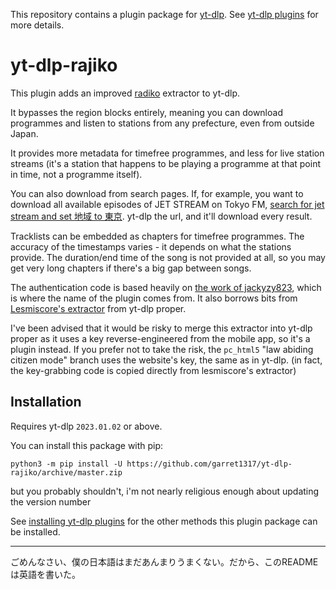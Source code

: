 This repository contains a plugin package for [yt-dlp](https://github.com/yt-dlp/yt-dlp#readme).
See [yt-dlp plugins](https://github.com/yt-dlp/yt-dlp#plugins) for more details.

# yt-dlp-rajiko

This plugin adds an improved [radiko](https://radiko.jp) extractor to yt-dlp.

It bypasses the region blocks entirely, meaning you can download programmes and listen to stations from any prefecture, even from outside Japan.

It provides more metadata for timefree programmes, and less for live station streams (it's a station that happens to be playing a programme at that point in time, not a programme itself).

You can also download from search pages. If, for example, you want to download all available episodes of JET STREAM on Tokyo FM, [search for jet stream and set 地域 to
東京](https://radiko.jp/#!/search/live?key=jet%20stream&filter=&start_day=&end_day=&region_id=&area_id=JP13&cul_area_id=JP13&page_idx=0). yt-dlp the url, and it'll download every result.

Tracklists can be embedded as chapters for timefree programmes. The accuracy of the timestamps varies - it depends on what the stations provide. The duration/end time of the song is not provided at all, so you may get very long chapters if there's a big gap between songs.

The authentication code is based heavily on [the work of jackyzy823](https://github.com/jackyzy823/rajiko/), which is where the name of the plugin comes from.
It also borrows bits from [Lesmiscore's extractor](https://github.com/yt-dlp/yt-dlp/blob/d1795f4a6af99c976c9d3ea2dabe5cf4f8965d3c/yt_dlp/extractor/radiko.py) from yt-dlp proper.

I've been advised that it would be risky to merge this extractor into yt-dlp proper as it uses a key reverse-engineered from the mobile app, so it's a plugin instead.
If you prefer not to take the risk, the `pc_html5` "law abiding citizen mode" branch uses the website's key, the same as in yt-dlp. (in fact, the key-grabbing code is copied directly from lesmiscore's extractor)

## Installation

Requires yt-dlp `2023.01.02` or above.

You can install this package with pip:
```
python3 -m pip install -U https://github.com/garret1317/yt-dlp-rajiko/archive/master.zip
```
but you probably shouldn't, i'm not nearly religious enough about updating the version number

See [installing yt-dlp plugins](https://github.com/yt-dlp/yt-dlp#installing-plugins) for the other methods this plugin package can be installed.

----

ごめんなさい、僕の日本語はまだあんまりうまくない。だから、このREADMEは英語を書いた。

